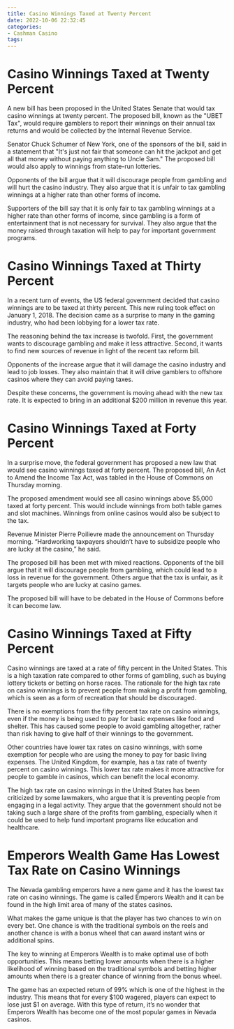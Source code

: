 ```yaml
---
title: Casino Winnings Taxed at Twenty Percent
date: 2022-10-06 22:32:45
categories:
- Cashman Casino
tags:
---
```



#  Casino Winnings Taxed at Twenty Percent

A new bill has been proposed in the United States Senate that would tax casino winnings at twenty percent. The proposed bill, known as the "UBET Tax", would require gamblers to report their winnings on their annual tax returns and would be collected by the Internal Revenue Service.

Senator Chuck Schumer of New York, one of the sponsors of the bill, said in a statement that "It's just not fair that someone can hit the jackpot and get all that money without paying anything to Uncle Sam." The proposed bill would also apply to winnings from state-run lotteries.

Opponents of the bill argue that it will discourage people from gambling and will hurt the casino industry. They also argue that it is unfair to tax gambling winnings at a higher rate than other forms of income.

 Supporters of the bill say that it is only fair to tax gambling winnings at a higher rate than other forms of income, since gambling is a form of entertainment that is not necessary for survival. They also argue that the money raised through taxation will help to pay for important government programs.

#  Casino Winnings Taxed at Thirty Percent

In a recent turn of events, the US federal government decided that casino winnings are to be taxed at thirty percent. This new ruling took effect on January 1, 2018. The decision came as a surprise to many in the gaming industry, who had been lobbying for a lower tax rate.

The reasoning behind the tax increase is twofold. First, the government wants to discourage gambling and make it less attractive. Second, it wants to find new sources of revenue in light of the recent tax reform bill.

Opponents of the increase argue that it will damage the casino industry and lead to job losses. They also maintain that it will drive gamblers to offshore casinos where they can avoid paying taxes.

Despite these concerns, the government is moving ahead with the new tax rate. It is expected to bring in an additional $200 million in revenue this year.

#  Casino Winnings Taxed at Forty Percent

In a surprise move, the federal government has proposed a new law that would see casino winnings taxed at forty percent. The proposed bill, An Act to Amend the Income Tax Act, was tabled in the House of Commons on Thursday morning.

The proposed amendment would see all casino winnings above $5,000 taxed at forty percent. This would include winnings from both table games and slot machines. Winnings from online casinos would also be subject to the tax.

Revenue Minister Pierre Poilievre made the announcement on Thursday morning. “Hardworking taxpayers shouldn’t have to subsidize people who are lucky at the casino,” he said.

The proposed bill has been met with mixed reactions. Opponents of the bill argue that it will discourage people from gambling, which could lead to a loss in revenue for the government. Others argue that the tax is unfair, as it targets people who are lucky at casino games.

The proposed bill will have to be debated in the House of Commons before it can become law.

#  Casino Winnings Taxed at Fifty Percent

Casino winnings are taxed at a rate of fifty percent in the United States. This is a high taxation rate compared to other forms of gambling, such as buying lottery tickets or betting on horse races. The rationale for the high tax rate on casino winnings is to prevent people from making a profit from gambling, which is seen as a form of recreation that should be discouraged.

There is no exemptions from the fifty percent tax rate on casino winnings, even if the money is being used to pay for basic expenses like food and shelter. This has caused some people to avoid gambling altogether, rather than risk having to give half of their winnings to the government.

Other countries have lower tax rates on casino winnings, with some exemption for people who are using the money to pay for basic living expenses. The United Kingdom, for example, has a tax rate of twenty percent on casino winnings. This lower tax rate makes it more attractive for people to gamble in casinos, which can benefit the local economy.

The high tax rate on casino winnings in the United States has been criticized by some lawmakers, who argue that it is preventing people from engaging in a legal activity. They argue that the government should not be taking such a large share of the profits from gambling, especially when it could be used to help fund important programs like education and healthcare.

#  Emperors Wealth Game Has Lowest Tax Rate on Casino Winnings

The Nevada gambling emperors have a new game and it has the lowest tax rate on casino winnings. The game is called Emperors Wealth and it can be found in the high limit area of many of the states casinos.

What makes the game unique is that the player has two chances to win on every bet. One chance is with the traditional symbols on the reels and another chance is with a bonus wheel that can award instant wins or additional spins.

The key to winning at Emperors Wealth is to make optimal use of both opportunities. This means betting lower amounts when there is a higher likelihood of winning based on the traditional symbols and betting higher amounts when there is a greater chance of winning from the bonus wheel.

The game has an expected return of 99% which is one of the highest in the industry. This means that for every $100 wagered, players can expect to lose just $1 on average. With this type of return, it’s no wonder that Emperors Wealth has become one of the most popular games in Nevada casinos.